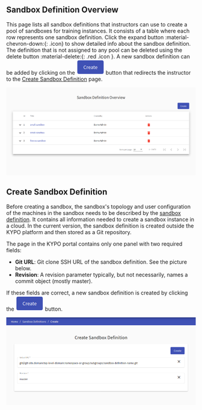 ## Sandbox Definition Overview
This page lists all sandbox definitions that instructors can use to create a pool of sandboxes for training instances. It consists of a table where each row represents one sandbox definition. Click the expand button :material-chevron-down:{: .icon} to show detailed info about the sandbox definition. The definition that is not assigned to any pool can be deleted using the delete button :material-delete:{: .red .icon }. A new sandbox definition can be added by clicking on the ![create-button](../../img/buttons/create-button.png) button that redirects the instructor to the [Create Sandbox Definition](#create-sandbox-definition) page.

![sandbox-definition-overview](../../img/user-guide-basic/sandbox-agenda/sandbox-definition/sandbox-definition-overview.png) 

## Create Sandbox Definition
Before creating a sandbox, the sandbox's topology and user configuration of the machines in the sandbox needs to be described by the [sandbox definition](../../../user-guide-advanced/sandboxes/sandbox-definition/). It contains all information needed to create a sandbox instance in a cloud. In the current version, the sandbox definition is created outside the KYPO platform and then stored as a Git repository.

The page in the KYPO portal contains only one panel with two required fields: 

* **Git URL**: Git clone SSH URL of the sandbox definition. See the picture below.
* **Revision**: A revision parameter typically, but not necessarily, names a commit object (mostly master).

If these fields are correct, a new sandbox definition is created by clicking the ![create-button](../../img/buttons/create-button.png) button. 

![create-sandbox-definition](../../img/user-guide-basic/sandbox-agenda/sandbox-definition/sandbox-definition-create.png)
